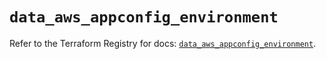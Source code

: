 # `data_aws_appconfig_environment`

Refer to the Terraform Registry for docs: [`data_aws_appconfig_environment`](https://registry.terraform.io/providers/hashicorp/aws/4.67.0/docs/data-sources/appconfig_environment).
